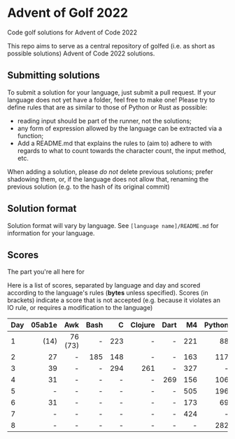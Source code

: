# Advent of Golf 2022

Code golf solutions for Advent of Code 2022

This repo aims to serve as a central repository of golfed (i.e. as short as possible solutions) Advent of Code 2022 solutions.

## Submitting solutions

To submit a solution for your language, just submit a pull request. If your language does not yet have a folder, feel free to make one! Please try to define rules that are as similar to those of Python or Rust as possible:
- reading input should be part of the runner, not the solutions; 
- any form of expression allowed by the language can be extracted via a function;
- Add a README.md that explains the rules to (aim to) adhere to with regards to what to count towards the character count, the input method, etc.

When adding a solution, please *do not* delete previous solutions; prefer shadowing them, or, if the language does not allow that, renaming the previous solution (e.g. to the hash of its original commit)

## Solution format

Solution format will vary by language. See `[language name]/README.md` for information for your language.

## Scores

The part you're all here for

Here is a list of scores, separated by language and day and scored according to the language's rules (**bytes** unless specified). Scores (in brackets) indicate a score that is not accepted (e.g. because it violates an IO rule, or requires a modification to the language)

| Day | 05ab1e |     Awk | Bash |    C | Clojure | Dart |   M4 | Python | Ruby | Rust |
| --- | -----: | ------: | ---: | ---: | ------: | ---: | ---: | -----: | ---: | ---: |
| 1   |   (14) | 76 (73) |    - |  223 |       - |    - |  221 |     88 |   64 |  147 |
| 2   |     27 |       - |  185 |  148 |       - |    - |  163 |    117 |  202 |  222 |
| 3   |     39 |       - |    - |  294 |     261 |    - |  327 |      - |    - |    - |
| 4   |     31 |       - |    - |    - |       - |  269 |  156 |    106 |    - |    - |
| 5   |      - |       - |    - |    - |       - |    - |  505 |    196 |    - |    - |
| 6   |     31 |       - |    - |    - |       - |    - |  173 |     69 |   61 |    - |
| 7   |      - |       - |    - |    - |       - |    - |  424 |      - |    - |    - |
| 8   |      - |       - |    - |    - |       - |    - |    - |    282 |    - |    - |
